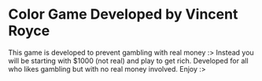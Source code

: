 # Color Game Developed by Vincent Royce
This game is developed to prevent gambling with real money :>
Instead you will be starting with $1000 (not real) and play to
get rich. Developed for all who likes gambling but with no real 
money involved. Enjoy :>